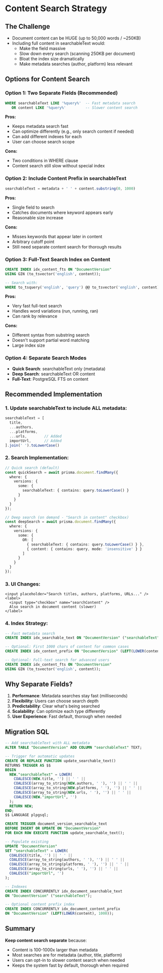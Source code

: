 # Content Search Strategy

## The Challenge
- Document content can be HUGE (up to 50,000 words / ~250KB)
- Including full content in searchableText would:
  - Make the field massive
  - Slow down every search (scanning 250KB per document)
  - Bloat the index size dramatically
  - Make metadata searches (author, platform) less relevant

## Options for Content Search

### Option 1: Two Separate Fields (Recommended)
```sql
WHERE searchableText LIKE '%query%'  -- Fast metadata search
   OR content LIKE '%query%'         -- Slower content search
```

**Pros:**
- Keeps metadata search fast
- Can optimize differently (e.g., only search content if needed)
- Can add different indexes for each
- User can choose search scope

**Cons:**
- Two conditions in WHERE clause
- Content search still slow without special index

### Option 2: Include Content Prefix in searchableText
```typescript
searchableText = metadata + ' ' + content.substring(0, 1000)
```

**Pros:**
- Single field to search
- Catches documents where keyword appears early
- Reasonable size increase

**Cons:**
- Misses keywords that appear later in content
- Arbitrary cutoff point
- Still need separate content search for thorough results

### Option 3: Full-Text Search Index on Content
```sql
CREATE INDEX idx_content_fts ON "DocumentVersion" 
USING GIN (to_tsvector('english', content));

-- Search with:
WHERE to_tsquery('english', 'query') @@ to_tsvector('english', content)
```

**Pros:**
- Very fast full-text search
- Handles word variations (run, running, ran)
- Can rank by relevance

**Cons:**
- Different syntax from substring search
- Doesn't support partial word matching
- Large index size

### Option 4: Separate Search Modes
- **Quick Search**: searchableText only (metadata)
- **Deep Search**: searchableText OR content
- **Full-Text**: PostgreSQL FTS on content

## Recommended Implementation

### 1. Update searchableText to include ALL metadata:
```typescript
searchableText = [
  title,
  ...authors,
  ...platforms,
  ...urls,        // Added
  importUrl,      // Added
].join(' ').toLowerCase()
```

### 2. Search Implementation:
```typescript
// Quick search (default)
const quickSearch = await prisma.document.findMany({
  where: {
    versions: {
      some: {
        searchableText: { contains: query.toLowerCase() }
      }
    }
  }
});

// Deep search (on demand - "Search in content" checkbox)
const deepSearch = await prisma.document.findMany({
  where: {
    versions: {
      some: {
        OR: [
          { searchableText: { contains: query.toLowerCase() } },
          { content: { contains: query, mode: 'insensitive' } }
        ]
      }
    }
  }
});
```

### 3. UI Changes:
```tsx
<input placeholder="Search titles, authors, platforms, URLs..." />
<label>
  <input type="checkbox" name="searchContent" />
  Also search in document content (slower)
</label>
```

### 4. Index Strategy:
```sql
-- Fast metadata search
CREATE INDEX idx_searchable_text ON "DocumentVersion" ("searchableText");

-- Optional: First 1000 chars of content for common cases
CREATE INDEX idx_content_prefix ON "DocumentVersion" (LEFT(LOWER(content), 1000));

-- Optional: Full-text search for advanced users
CREATE INDEX idx_content_fts ON "DocumentVersion" 
USING GIN (to_tsvector('english', content));
```

## Why Separate Fields?

1. **Performance**: Metadata searches stay fast (milliseconds)
2. **Flexibility**: Users can choose search depth
3. **Predictability**: Clear what's being searched
4. **Scalability**: Can optimize each type differently
5. **User Experience**: Fast default, thorough when needed

## Migration SQL

```sql
-- Add searchableText with ALL metadata
ALTER TABLE "DocumentVersion" ADD COLUMN "searchableText" TEXT;

-- Trigger for automatic updates
CREATE OR REPLACE FUNCTION update_searchable_text()
RETURNS TRIGGER AS $$
BEGIN
  NEW."searchableText" = LOWER(
    COALESCE(NEW.title, '') || ' ' || 
    COALESCE(array_to_string(NEW.authors, ' '), '') || ' ' || 
    COALESCE(array_to_string(NEW.platforms, ' '), '') || ' ' ||
    COALESCE(array_to_string(NEW.urls, ' '), '') || ' ' ||
    COALESCE(NEW."importUrl", '')
  );
  RETURN NEW;
END;
$$ LANGUAGE plpgsql;

CREATE TRIGGER document_version_searchable_text
BEFORE INSERT OR UPDATE ON "DocumentVersion"
FOR EACH ROW EXECUTE FUNCTION update_searchable_text();

-- Populate existing
UPDATE "DocumentVersion" 
SET "searchableText" = LOWER(
  COALESCE(title, '') || ' ' || 
  COALESCE(array_to_string(authors, ' '), '') || ' ' || 
  COALESCE(array_to_string(platforms, ' '), '') || ' ' ||
  COALESCE(array_to_string(urls, ' '), '') || ' ' ||
  COALESCE("importUrl", '')
);

-- Indexes
CREATE INDEX CONCURRENTLY idx_document_searchable_text 
ON "DocumentVersion" ("searchableText");

-- Optional content prefix index
CREATE INDEX CONCURRENTLY idx_document_content_prefix 
ON "DocumentVersion" (LEFT(LOWER(content), 1000));
```

## Summary

**Keep content search separate** because:
- Content is 100-1000x larger than metadata
- Most searches are for metadata (author, title, platform)
- Users can opt-in to slower content search when needed
- Keeps the system fast by default, thorough when required